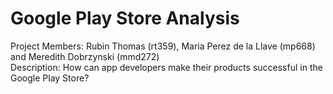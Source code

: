 # Google Play Store Analysis 
Project Members: Rubin Thomas (rt359), Maria Perez de la Llave (mp668) and 
Meredith Dobrzynski (mmd272)
<br />
Description: How can app developers make their products successful in the Google
Play Store? 